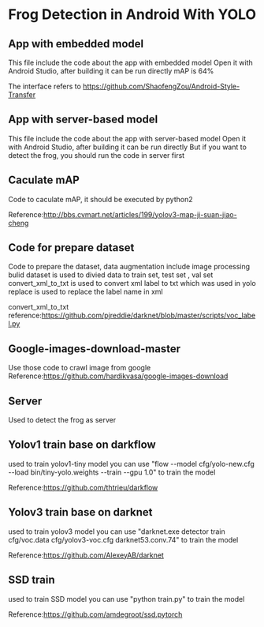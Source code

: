 Frog Detection in Android With YOLO
=
App with embedded model
-
This file include the code about the app with embedded model
Open it with Android Studio, after building it can be run directly
mAP is 64%

The interface refers to https://github.com/ShaofengZou/Android-Style-Transfer

App with server-based model
-
This file include the code about the app with server-based model
Open it with Android Studio, after building it can be run directly
But if you want to detect the frog, you should run the code in server first

Caculate mAP
-
Code to caculate mAP, it should be executed by python2

Reference:http://bbs.cvmart.net/articles/199/yolov3-map-ji-suan-jiao-cheng

Code for prepare dataset
-
Code to prepare the dataset, data augmentation include image processing
bulid dataset is used to divied data to train set, test set , val set
convert_xml_to_txt is used to convert xml label to txt which was used in yolo
replace is used to replace the label name in xml

convert_xml_to_txt reference:https://github.com/pjreddie/darknet/blob/master/scripts/voc_label.py

Google-images-download-master
-
Use those code to crawl image from google
Reference:https://github.com/hardikvasa/google-images-download

Server
-
Used to detect the frog as server

Yolov1 train base on darkflow
-
used to train yolov1-tiny model
you can use "flow --model cfg/yolo-new.cfg --load bin/tiny-yolo.weights --train --gpu 1.0" to train the model

Reference:https://github.com/thtrieu/darkflow

Yolov3 train base on darknet
-
used to train yolov3 model
you can use "darknet.exe detector train cfg/voc.data cfg/yolov3-voc.cfg darknet53.conv.74" to train the model

Reference:https://github.com/AlexeyAB/darknet

SSD train
-
used to train SSD model
you can use "python train.py" to train the model

Reference:https://github.com/amdegroot/ssd.pytorch